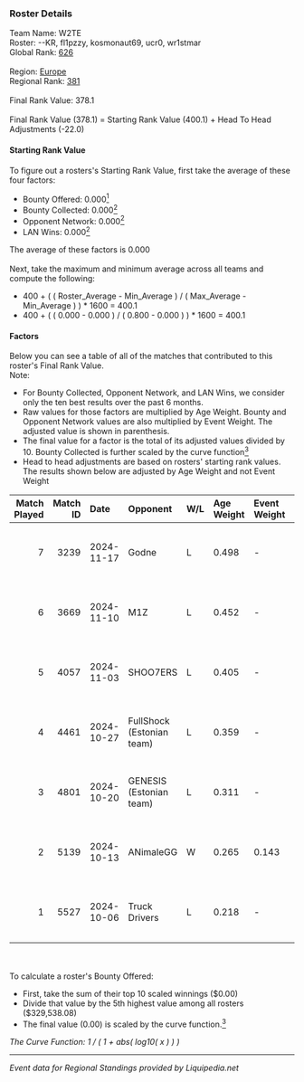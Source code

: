 ### Roster Details<br />
Team Name: W2TE<br />
Roster: --KR, fl1pzzy, kosmonaut69, ucr0, wr1stmar<br />
Global Rank: [626](../standings_global.md)<br />
<br />
Region: [Europe]( ../standings_europe.md)<br />
Regional Rank: [381]( ../standings_europe.md)<br />
<br />
Final Rank Value:  378.1<br />
<br />
Final Rank Value (378.1) = Starting Rank Value (400.1) + Head To Head Adjustments (-22.0)<br />

#### Starting Rank Value<br />
To figure out a rosters's Starting Rank Value, first take the average of these four factors:<br />
- Bounty Offered: 0.000[<sup>1</sup>](#table2)
- Bounty Collected: 0.000[<sup>2</sup>](#table1)
- Opponent Network: 0.000[<sup>2</sup>](#table1)
- LAN Wins: 0.000[<sup>2</sup>](#table1)

The average of these factors is 0.000<br />
<br />
Next, take the maximum and minimum average across all teams and compute the following:<br />
- 400 + ( ( Roster_Average - Min_Average ) / ( Max_Average - Min_Average ) ) * 1600 = 400.1
- 400 + ( ( 0.000 - 0.000 ) / ( 0.800 - 0.000 ) ) * 1600 = 400.1


#### Factors<br />
Below you can see a table of all of the matches that contributed to this roster's Final Rank Value.<br />
Note:<br />

- For Bounty Collected, Opponent Network, and LAN Wins, we consider only the ten best results over the past 6 months.
- Raw values for those factors are multiplied by Age Weight. Bounty and Opponent Network values are also multiplied by Event Weight. The adjusted value is shown in parenthesis.
- The final value for a factor is the total of its adjusted values divided by 10. Bounty Collected is further scaled by the curve function[<sup>3</sup>](#curveFunction)
- Head to head adjustments are based on rosters' starting rank values. The results shown below are adjusted by Age Weight and not Event Weight
<span id="table1"></span><br />


| Match Played | Match ID | Date       | Opponent                  | W/L | Age Weight | Event Weight | Bounty Collected | Opponent Network | LAN Wins  | H2H Adj. | Roster                                     |
| -: | -: | :- | :- | :- | :- | :- | :- | :- | :- | -: | :- |
|            7 |     3239 | 2024-11-17 | Godne                     | L   | 0.498      | -            | -                | -                | -         |    -7.63 | --KR, fl1pzzy, kosmonaut69, ucr0, wr1stmar |
|            6 |     3669 | 2024-11-10 | M1Z                       | L   | 0.452      | -            | -                | -                | -         |    -6.69 | --KR, fl1pzzy, kosmonaut69, ucr0, wr1stmar |
|            5 |     4057 | 2024-11-03 | SHOO7ERS                  | L   | 0.405      | -            | -                | -                | -         |    -2.27 | --KR, fl1pzzy, kosmonaut69, ucr0, wr1stmar |
|            4 |     4461 | 2024-10-27 | FullShock (Estonian team) | L   | 0.359      | -            | -                | -                | -         |    -5.74 | --KR, fl1pzzy, kosmonaut69, ucr0, wr1stmar |
|            3 |     4801 | 2024-10-20 | GENESIS (Estonian team)   | L   | 0.311      | -            | -                | -                | -         |    -3.76 | --KR, fl1pzzy, kosmonaut69, ucr0, wr1stmar |
|            2 |     5139 | 2024-10-13 | ANimaleGG                 | W   | 0.265      | 0.143        | 0.000 (0.000)    | 0.055 (0.002)    | 0 (0.000) |     5.17 | --KR, fl1pzzy, kosmonaut69, ucr0, wr1stmar |
|            1 |     5527 | 2024-10-06 | Truck Drivers             | L   | 0.218      | -            | -                | -                | -         |    -1.10 | --KR, fl1pzzy, kosmonaut69, ucr0, wr1stmar |

<br />
<span id="table2"></span><br />
To calculate a roster's Bounty Offered:<br />

- First, take the sum of their top 10 scaled winnings ($0.00)
- Divide that value by the 5th highest value among all rosters ($329,538.08)
- The final value (0.00) is scaled by the curve function.[<sup>3</sup>](#curveFunction)

<span id="curveFunction"></span>_The Curve Function: 1 / ( 1 + abs( log10( x ) ) )_<br />

---
_Event data for Regional Standings provided by Liquipedia.net_<br />
